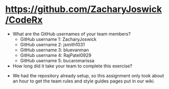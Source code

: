 # https://github.com/ZacharyJoswick/CodeRx

* What are the GitHub usernames of your team members?
   * GitHub username 1: ZacharyJoswick
   * GitHub username 2: jsmith1031
   * GitHub username 3: bluevanman
   * GitHub username 4: RajPatel0929
   * GitHub username 5: bucaromarissa
* How long did it take your team to complete this exercise? 
 - We had the repository already setup, so this assignment only took about an hour to get the team rules and style guides pages put in our wiki.
